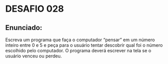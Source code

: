 # DESAFIO 028

## Enunciado: 

Escreva um programa que faça o computador “pensar” em um número inteiro entre 0 e 5 e peça para o usuário tentar descobrir qual foi o número escolhido pelo computador. O programa deverá escrever na tela se o usuário venceu ou perdeu.